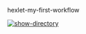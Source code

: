hexlet-my-first-workflow

[![show-directory](https://github.com/CherepovAlex/hexlet-my-first-workflow/actions/workflows/show-directory.yml/badge.svg)](https://github.com/CherepovAlex/hexlet-my-first-workflow/actions/workflows/show-directory.yml)